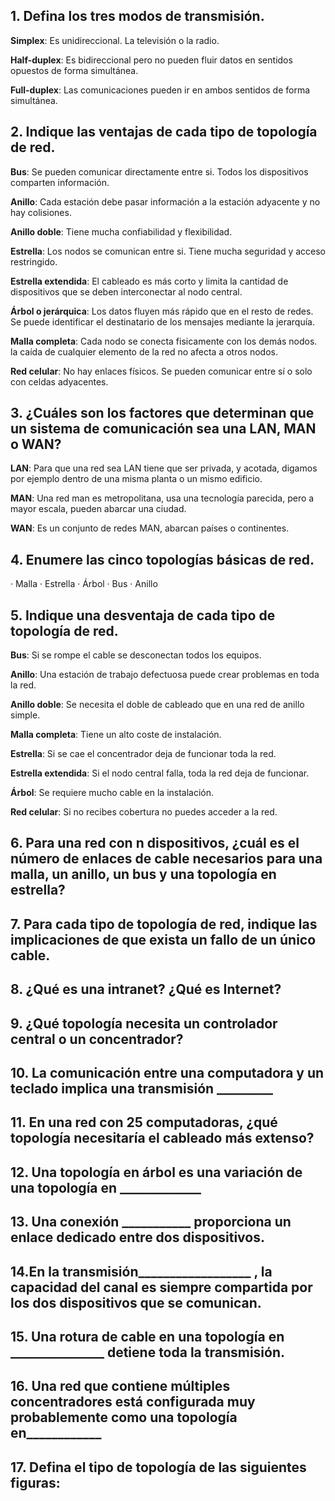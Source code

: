 ## 1. Defina los tres modos de transmisión.

**Simplex**: Es unidireccional. La televisión o la radio.

**Half-duplex**: Es bidireccional pero no pueden fluir datos en sentidos opuestos de forma simultánea.

**Full-duplex**: Las comunicaciones pueden ir en ambos sentidos de forma simultánea.

## 2. Indique las ventajas de cada tipo de topología de red.

**Bus**: Se pueden comunicar directamente entre si. Todos los dispositivos comparten información.

**Anillo**: Cada estación debe pasar información a la estación adyacente y no hay colisiones.

**Anillo doble**: Tiene mucha confiabilidad y flexibilidad.

**Estrella**: Los nodos se comunican entre si. Tiene mucha seguridad y acceso restringido.

**Estrella extendida**: El cableado es más corto y limita la cantidad de dispositivos que se deben interconectar al nodo central.

**Árbol o jerárquica**: Los datos fluyen más rápido que en el resto de redes. Se puede identificar el destinatario de los mensajes mediante la jerarquía.

**Malla completa**: Cada nodo se conecta fisicamente con los demás nodos. la caída de cualquier elemento de la red no afecta a otros nodos.

**Red celular**: No hay enlaces físicos. Se pueden comunicar entre sí o solo con celdas adyacentes.

## 3. ¿Cuáles son los factores que determinan que un sistema de comunicación sea una LAN, MAN o WAN?

**LAN**: Para que una red sea LAN tiene que ser privada, y acotada, digamos por ejemplo dentro de una misma planta o un mismo edificio.

**MAN**: Una red man es metropolitana, usa una tecnología parecida, pero a mayor escala, pueden abarcar una ciudad.

**WAN**: Es un conjunto de redes MAN, abarcan países o continentes.

## 4. Enumere las cinco topologías básicas de red.

· Malla
· Estrella
· Árbol
· Bus
· Anillo

## 5. Indique una desventaja de cada tipo de topología de red.

**Bus**: Si se rompe el cable se desconectan todos los equipos.

**Anillo**: Una estación de trabajo defectuosa puede crear problemas en toda la red.

**Anillo doble**: Se necesita el doble de cableado que en una red de anillo simple.

**Malla completa**: Tiene un alto coste de instalación.

**Estrella**: Si se cae el concentrador deja de funcionar toda la red.

**Estrella extendida**: Si el nodo central falla, toda la red deja de funcionar.

**Árbol**: Se requiere mucho cable en la instalación.

**Red celular**: Si no recibes cobertura no puedes acceder a la red.


## 6. Para una red con n dispositivos, ¿cuál es el número de enlaces de cable necesarios para una malla, un anillo, un bus y una topología en estrella?

## 7. Para cada tipo de topología de red, indique las implicaciones de que exista un fallo de un único cable.

## 8. ¿Qué es una intranet? ¿Qué es Internet?

## 9. ¿Qué topología necesita un controlador central o un concentrador?

## 10. La comunicación entre una computadora y un teclado implica una transmisión _________

## 11. En una red con 25 computadoras, ¿qué topología necesitaría el cableado más extenso?

## 12. Una topología en árbol es una variación de una topología en _____________

## 13. Una conexión ___________   proporciona un enlace dedicado entre dos dispositivos.

## 14.En la transmisión__________________   , la capacidad del canal es siempre compartida por los dos dispositivos que se comunican.

## 15. Una rotura de cable en una topología en _______________   detiene toda la transmisión.

## 16. Una red que contiene múltiples concentradores está configurada muy probablemente como una topología en____________

## 17. Defina el tipo de topología de las siguientes figuras:


